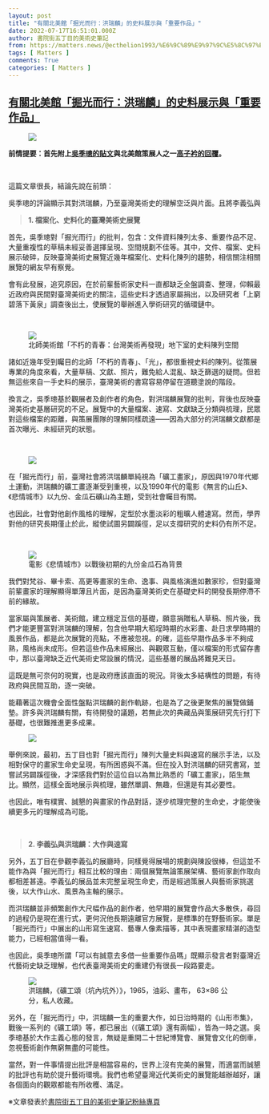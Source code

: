 ```yaml
---
layout: post
title: "有關北美館「掘光而行：洪瑞麟」的史料展示與「重要作品」"
date: 2022-07-17T16:51:01.000Z
author: 書院街五丁目的美術史筆記
from: https://matters.news/@ecthelion1993/%E6%9C%89%E9%97%9C%E5%8C%97%E7%BE%8E%E9%A4%A8-%E6%8E%98%E5%85%89%E8%80%8C%E8%A1%8C-%E6%B4%AA%E7%91%9E%E9%BA%9F-%E7%9A%84%E5%8F%B2%E6%96%99%E5%B1%95%E7%A4%BA%E8%88%87-%E9%87%8D%E8%A6%81%E4%BD%9C%E5%93%81-bafyreibwrjvextrdbxbi7wiu3iqv7xp6re7jmicid2pugbzh6lhvhg2ja4
tags: [ Matters ]
comments: True
categories: [ Matters ]
---
```

<!--1658076661000-->
[有關北美館「掘光而行：洪瑞麟」的史料展示與「重要作品」](https://matters.news/@ecthelion1993/%E6%9C%89%E9%97%9C%E5%8C%97%E7%BE%8E%E9%A4%A8-%E6%8E%98%E5%85%89%E8%80%8C%E8%A1%8C-%E6%B4%AA%E7%91%9E%E9%BA%9F-%E7%9A%84%E5%8F%B2%E6%96%99%E5%B1%95%E7%A4%BA%E8%88%87-%E9%87%8D%E8%A6%81%E4%BD%9C%E5%93%81-bafyreibwrjvextrdbxbi7wiu3iqv7xp6re7jmicid2pugbzh6lhvhg2ja4)
------

<div>
<figure class="image"><img src="https://assets.matters.news/embed/608910f1-4739-4b21-8d99-b95425ff0b46.jpeg" data-asset-id="608910f1-4739-4b21-8d99-b95425ff0b46" referrerpolicy="no-referrer"><figcaption><span></span></figcaption></figure><p><strong>前情提要：首先附上</strong><a href="https://www.facebook.com/chitsung.wu/posts/pfbid0aeZnFiqw9n6PAvRKXgQcBYiLfzzifjoZpQDV18NSUf55xN5FztbSQhUv3NCwbFkcl" rel="noopener noreferrer" target="_blank"><strong>吳季璁的貼文</strong></a><strong>與北美館策展人之一</strong><a href="https://www.facebook.com/tzuchin.kao/posts/pfbid028RhsHP9R5rjMccLG6zjWfimvRqB6Sg2NG1mADfLBAR6tPF5mAhkEvbnvxBSVkNQAl" rel="noopener noreferrer" target="_blank"><strong>高子衿的回覆</strong></a><strong>。</strong></p><p><br></p><p>這篇文章很長，結論先說在前頭：</p><pre class="ql-syntax" spellcheck="false">吳季璁的評論顯示其對洪瑞麟，乃至臺灣美術史的理解空泛與片面。且將李義弘與洪瑞麟展覽進行比較，既沒必要也難以比較。不過吳季璁基於觀眾視角的感想，或許能作為各館後續策畫臺灣近現代美術史展覽的參考。</pre><blockquote><strong> 1. 檔案化、史料化的臺灣美術史展覽</strong></blockquote><p>首先，吳季璁對「掘光而行」的批判，包含：文件資料陳列太多、重要作品不足、大量重複性的草稿未經妥善選擇呈現、空間規劃不佳等。其中，文件、檔案、史料展示破碎，反映臺灣美術史展覽近幾年檔案化、史料化陳列的趨勢，相信關注相關展覽的網友早有察覺。</p><p>會有此發展，追究原因，在於前輩藝術家史料一直都缺乏全盤調查、整理，仰賴最近政府與民間對臺灣美術史的關注，這些史料才透過家屬捐出，以及研究者「上窮碧落下黃泉」調查後出土，使展覽的舉辦進入學術研究的循環鏈中。</p><p><br></p><figure class="image"><img src="https://assets.matters.news/embed/b91ff915-a137-4e2e-ace7-186b2a96fede.jpeg" data-asset-id="b91ff915-a137-4e2e-ace7-186b2a96fede" referrerpolicy="no-referrer"><figcaption><span>北師美術館「不朽的青春：台灣美術再發現」地下室的史料陳列空間</span></figcaption></figure><p>諸如近幾年受到矚目的北師「不朽的青春」、「光」，都很重視史料的陳列。從策展專業的角度來看，大量草稿、文獻、照片，難免給人混亂、缺乏篩選的疑問。但若無這些來自一手史料的展示，臺灣美術的書寫容易停留在道聽塗說的階段。</p><p>換言之，吳季璁基於觀展者及創作者的角色，對洪瑞麟展覽的批判，背後也反映臺灣美術史基層研究的不足。展覽中的大量檔案、速寫、文獻缺乏分類與梳理，民眾對這些檔案的距離，與策展團隊的理解同樣疏遠——因為大部分的洪瑞麟文獻都是首次曝光、未經研究的狀態。</p><p><br></p><figure class="image"><img src="https://assets.matters.news/embed/259c3cbf-e6b1-4c7d-8afd-67fe71fe5373.jpeg" data-asset-id="259c3cbf-e6b1-4c7d-8afd-67fe71fe5373" referrerpolicy="no-referrer"><figcaption><span></span></figcaption></figure><p>在「掘光而行」前，臺灣社會將洪瑞麟單純視為「礦工畫家」，原因與1970年代鄉土運動，洪瑞麟的礦工畫逐漸受到重視，以及1990年代的電影《無言的山丘》、《悲情城市》以九份、金瓜石礦山為主題，受到社會矚目有關。</p><p>也因此，社會對他創作風格的理解，定型於水墨淡彩的粗曠人體速寫。然而，學界對他的研究長期僅止於此，縱使試圖另闢蹊徑，足以支撐研究的史料仍有所不足。</p><p><br></p><figure class="image"><img src="https://assets.matters.news/embed/fb43ead9-7e40-43f8-bca5-7c7ada94117a.jpeg" data-asset-id="fb43ead9-7e40-43f8-bca5-7c7ada94117a" referrerpolicy="no-referrer"><figcaption><span>電影《悲情城市》以戰後初期的九份金瓜石為背景</span></figcaption></figure><p>我們對梵谷、畢卡索、高更等畫家的生命、逸事、與風格演進如數家珍，但對臺灣前輩畫家的理解顯得單薄且片面，是因為臺灣美術史在基礎史料的開發長期停滯不前的緣故。</p><p>當家屬與策展者、美術館，建立穩定互信的基礎，願意捐贈私人草稿、照片後，我們才能更豐富對洪瑞麟的理解，包含他早期大稻埕時期的水彩畫、赴日求學時期的風景作品，都是此次展覽的亮點，不應被忽視。的確，這些早期作品多半不夠成熟，風格尚未成形。但若這些作品未經展出、與觀眾互動，僅以檔案的形式留存書中，那以臺灣缺乏近代美術史常設展的情況，這些基層的展品將難見天日。</p><p>這既是無可奈何的現實，也是政府應該直面的現況。背後太多結構性的問題，有待政府與民間互助，逐一突破。</p><p>能藉著這次機會全面性盤點洪瑞麟的創作軌跡，也是為了之後更聚焦的展覽做鋪墊。許多與洪瑞麟有關，有待開發的議題，若無此次的典藏品與策展研究先行打下基礎，也很難推進更多成果。</p><figure class="image"><img src="https://assets.matters.news/embed/7fa4ee7b-b4cd-44e0-a9a3-06fef2c4800b.jpeg" data-asset-id="7fa4ee7b-b4cd-44e0-a9a3-06fef2c4800b" referrerpolicy="no-referrer"><figcaption><span></span></figcaption></figure><p>舉例來說，最初，五丁目也對「掘光而行」陳列大量史料與速寫的展示手法，以及相對保守的畫家生命史呈現，有所困惑與不滿。但在投入對洪瑞麟的研究書寫，並嘗試另闢蹊徑後，才深感我們對於這位自以為無比熟悉的「礦工畫家」，陌生無比。顯然，這樣全面地展示與梳理，雖然單調、無趣，但還是有其必要性。</p><p>也因此，唯有樸實、誠懇的與畫家的作品對話，逐步梳理完整的生命史，才能使後續更多元的理解成為可能。</p><p><br></p><blockquote><strong>2. 李義弘與洪瑞麟：大作與速寫</strong></blockquote><p>另外，五丁目在參觀李義弘的展廳時，同樣覺得展場的規劃與陳設很棒，但這並不能作為與「掘光而行」相互比較的理由：兩個展覽無論策展架構、藝術家創作取向都相差甚遠。李義弘的展品並未完整呈現生命史，而是經過策展人與藝術家挑選後，以大作山水、風景為主軸的展示。</p><p>而洪瑞麟並非頻繁創作大尺幅作品的創作者，他早期的展覽會作品大多散佚，尋回的過程仍是現在進行式，更何況他長期遠離官方展覽，是標準的在野藝術家。單是「掘光而行」中展出的山形寫生速寫、藝專人像素描等，其中表現畫家精湛的造型能力，已經相當值得一看。</p><p>也因此，吳季璁所謂「可以有誠意去多借一些重要作品嗎」既顯示發言者對臺灣近代藝術史缺乏理解，也代表臺灣美術史的重建仍有很長一段路要走。</p><figure class="image"><img src="https://assets.matters.news/embed/e818f74c-0894-415c-8382-90cbc1918660.jpeg" data-asset-id="e818f74c-0894-415c-8382-90cbc1918660" referrerpolicy="no-referrer"><figcaption><span>洪瑞麟，《礦工頌（坑內坑外）》，1965，油彩、畫布， 63×86 公分，私人收藏。</span></figcaption></figure><p>另外，在「掘光而行」中，洪瑞麟一生的重要大作，如日治時期的《山形市集》，戰後一系列的《礦工頌》等，都已展出（《礦工頌》還有兩幅），皆為一時之選。吳季璁基於大作主義心態的發言，無疑是重開二十世紀博覽會、展覽會文化的倒車，忽視藝術創作無窮無盡的可能性。</p><p>當然，對一件事情提出批評是相當容易的，世界上沒有完美的展覽，而適當而誠懇的批評也有助於提升藝術環境。我們也希望臺灣近代美術史的展覽能越辦越好，讓各個面向的觀眾都能有所收穫、滿足。</p><p>※文章發表於<a href="https://www.facebook.com/ecthelion1993/photos/a.120227649832143/561936578994579/" rel="noopener noreferrer" target="_blank">書院街五丁目的美術史筆記粉絲專頁</a></p>
</div>

